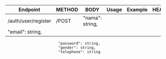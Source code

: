 | Endpoint   |  METHOD    |   BODY  |  Usage  |  Example|   HEADERS  |
|------------|------------|---------|---------|---------|------------|
|/auth/user/register|/POST| "nama": string,   |
|                           "email": string,
                            "password": string,
                            "gender": string,
                            "telephone": string
